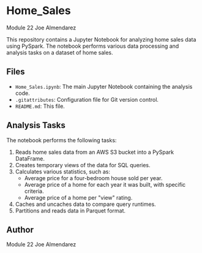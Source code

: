 # Home_Sales
 Module 22 Joe Almendarez

This repository contains a Jupyter Notebook for analyzing home sales data using PySpark. The notebook performs various data processing and analysis tasks on a dataset of home sales.

## Files

- `Home_Sales.ipynb`: The main Jupyter Notebook containing the analysis code.
- `.gitattributes`: Configuration file for Git version control.
- `README.md`: This file.

## Analysis Tasks

The notebook performs the following tasks:

1. Reads home sales data from an AWS S3 bucket into a PySpark DataFrame.
2. Creates temporary views of the data for SQL queries.
3. Calculates various statistics, such as:
   - Average price for a four-bedroom house sold per year.
   - Average price of a home for each year it was built, with specific criteria.
   - Average price of a home per "view" rating.
4. Caches and uncaches data to compare query runtimes.
5. Partitions and reads data in Parquet format.

## Author

Module 22 Joe Almendarez